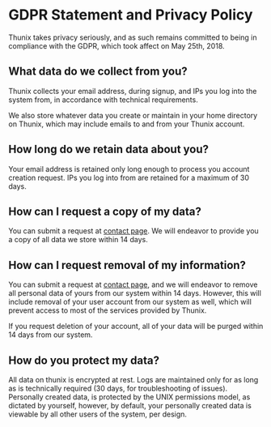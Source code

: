 # GDPR Statement and Privacy Policy

Thunix takes privacy seriously, and as such remains committed to being
in compliance with the GDPR, which took affect on May 25th, 2018.

## What data do we collect from you?

Thunix collects your email address, during signup, and IPs you log into
the system from, in accordance with technical requirements.

We also store whatever data you create or maintain in your home
directory on Thunix, which may include emails to and from your Thunix
account.

## How long do we retain data about you?

Your email address is retained only long enough to process you account
creation request. IPs you log into from are retained for a maximum of 30
days.

## How can I request a copy of my data?

You can submit a request at [contact page](/contact.php). We will
endeavor to provide you a copy of all data we store within 14 days.

## How can I request removal of my information?

You can submit a request at [contact page](/contact.php), and we will
endeavor to remove all personal data of yours from our system within 14
days. However, this will include removal of your user account from our
system as well, which will prevent access to most of the services
provided by Thunix.

If you request deletion of your account, all of your data will be purged
within 14 days from our system.

## How do you protect my data?

All data on thunix is encrypted at rest. Logs are maintained only for as
long as is technically required (30 days, for troubleshooting of
issues). Personally created data, is protected by the UNIX permissions
model, as dictated by yourself, however, by default, your personally
created data is viewable by all other users of the system, per design.
